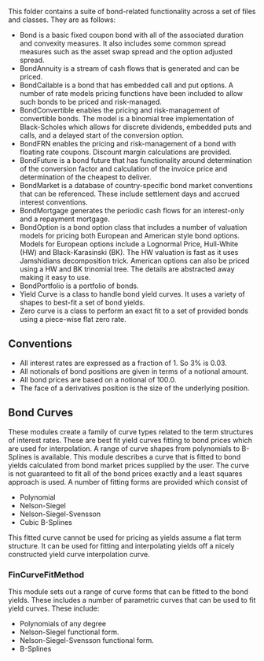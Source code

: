 This folder contains a suite of bond-related functionality across a set of files and classes. They are as follows:

* Bond is a basic fixed coupon bond with all of the associated duration and convexity measures. It also includes some common spread measures such as the asset swap spread and the option adjusted spread.
* BondAnnuity is a stream of cash flows that is generated and can be priced.
* BondCallable is a bond that has embedded call and put options. A number of rate models pricing functions have been included to allow such bonds to be priced and risk-managed.
* BondConvertible enables the pricing and risk-management of convertible bonds. The model is a binomial tree implementation of Black-Scholes which allows for discrete dividends, embedded puts and calls, and a delayed start of the conversion option.
* BondFRN enables the pricing and risk-management of a bond with floating rate coupons. Discount margin calculations are provided.
* BondFuture is a bond future that has functionality around determination of the conversion factor and calculation of the invoice price and determination of the cheapest to deliver. 
* BondMarket is a database of country-specific bond market conventions that can be referenced. These include settlement days and accrued interest conventions.
* BondMortgage generates the periodic cash flows for an interest-only and a repayment mortgage. 
* BondOption is a bond option class that includes a number of valuation models for pricing both European and American style bond options. Models for European options include a Lognormal Price, Hull-White (HW) and Black-Karasinski (BK). The HW valuation is fast as it uses Jamshidians decomposition trick. American options can also be priced using a HW and BK trinomial tree. The details are abstracted away making it easy to use.
* BondPortfolio is a portfolio of bonds.
* Yield Curve is a class to handle bond yield curves. It uses a variety of shapes to best-fit a set of bond yields.
* Zero curve is a class to perform an exact fit to a set of provided bonds using a piece-wise flat zero rate.

## Conventions
* All interest rates are expressed as a fraction of 1. So 3% is 0.03.
* All notionals of bond positions are given in terms of a notional amount.
* All bond prices are based on a notional of 100.0.
* The face of a derivatives position is the size of the underlying position.

## Bond Curves
These modules create a family of curve types related to the term structures of interest rates. These are best fit yield curves fitting to bond prices which are used for interpolation. A range of curve shapes from polynomials to B-Splines is available. This module describes a curve that is fitted to bond yields calculated from bond market prices supplied by the user. The curve is not guaranteed to fit all of the bond prices exactly and a least squares approach is used. A number of fitting forms are provided which consist of 

* Polynomial 
* Nelson-Siegel
* Nelson-Siegel-Svensson
* Cubic B-Splines

This fitted curve cannot be used for pricing as yields assume a flat term structure. It can be used for fitting and interpolating yields off a nicely constructed yield curve interpolation curve.

### FinCurveFitMethod
This module sets out a range of curve forms that can be fitted to the bond yields. These includes a number of parametric curves that can be used to fit yield curves. These include:
* Polynomials of any degree 
* Nelson-Siegel functional form. 
* Nelson-Siegel-Svensson functional form.
* B-Splines
